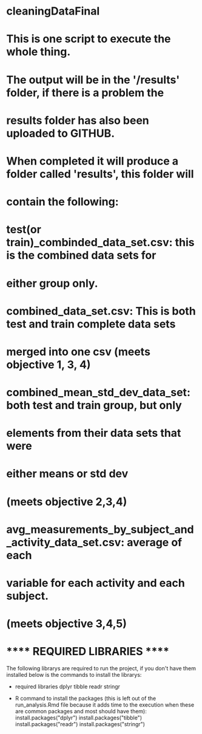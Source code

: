 # cleaningDataFinal

#  This is one script to execute the whole thing.

#  The output will be in the '/results' folder, if there is a problem the
#  results folder has also been uploaded to GITHUB.

#  When completed it will produce a folder called 'results', this folder will 
#  contain the following:
#     test(or train)_combinded_data_set.csv: this is the combined data sets for 
#                                            either group only.
#     combined_data_set.csv: This is both test and train complete data sets
#                            merged into one csv (meets objective 1, 3, 4)
#     combined_mean_std_dev_data_set: both test and train group, but only
#                                     elements from their data sets that were
#                                     either means or std dev 
#                                     (meets objective 2,3,4)
#     avg_measurements_by_subject_and_activity_data_set.csv: average of each 
#                                     variable for each activity and each subject.
#                                     (meets objective 3,4,5)


# **** REQUIRED LIBRARIES ****
The following librarys are required to run the project, if you don't have them installed below is the commands to install the librarys:

- required libraries
    dplyr
    tibble
    readr
    stringr
    
- R command to install the packages (this is left out of the run_analysis.Rmd file because it adds time to the execution when these are common packages and most should have them):
  install.packages("dplyr")
  install.packages("tibble")
  install.packages("readr")
  install.packages("stringr")